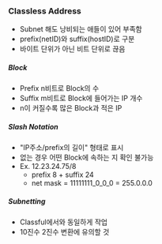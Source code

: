 ### Classless Address

- Subnet 해도 낭비되는 애들이 있어 부족함
- prefix(netID)와 suffix(hostID)로 구분
- 바이트 단위가 아닌 비트 단위로 끊음

##### Block

- Prefix n비트로 Block의 수
- Suffix m비트로 Block에 들어가는 IP 개수
- n이 커질수록 많은 Block과 적은 IP

##### Slash Notation

- "IP주소/prefix의 길이" 형태로 표시
- 없는 경우 어떤 Block에 속하는 지 확인 불가능
- Ex. 12.23.24.75/8
  - prefix 8 + suffix 24
  - net mask = 11111111_0_0_0 = 255.0.0.0

##### Subnetting

- Classful에서와 동일하게 작업
- 10진수 2진수 변환에 유의할 것
